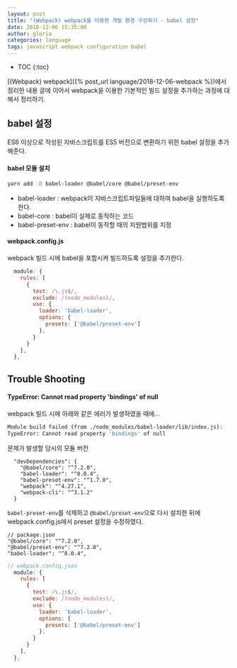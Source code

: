 ```yaml
---
layout: post
title: "(Webpack) webpack을 이용한 개발 환경 구성하기 - babel 설정"
date: 2018-12-06 15:35:00
author: gloria
categories: language
tags: javascript webpack configuration babel
---
```


* TOC
{:toc}

[(Webpack) webpack]({% post_url language/2018-12-06-webpack %})에서 정리한 내용 글에 이어서 webpack을 이용한 기본적인 빌드 설정을 추가하는 과정에 대해서 정리하기.

## babel 설정
ES6 이상으로 작성된 자바스크립트를 ES5 버전으로 변환하기 위한 babel 설정을 추가해준다.

####  babel 모듈 설치
```bash
yarn add -D babel-loader @babel/core @babel/preset-env
```
- babel-loader : webpack이 자바스크립트파일들에 대하여 babel을 실행하도록 한다.
- babel-core : babel이 실제로 동작하는 코드
- babel-preset-env : babel이 동작할 때의 지원범위를 지정

#### webpack.config.js
webpack 빌드 시에 babel을 포함시켜 빌드하도록 설정을 추가한다.
```javascript
  module: {
    rules: [
      {
        test: /\.js$/,
        exclude: /(node_modules)/,
        use: {
          loader: 'babel-loader',
          options: {
            presets: ['@babel/preset-env']
          },
        }
      }
    ],
  },
```


## Trouble Shooting
#### TypeError: Cannot read property 'bindings' of null
webpack 빌드 시에 아래와 같은 에러가 발생하였을 때에...
```bash
Module build failed (from ./node_modules/babel-loader/lib/index.js):
TypeError: Cannot read property 'bindings' of null
```

문제가 발생할 당시의 모듈 버전 
```
  "devDependencies": {
    "@babel/core": "^7.2.0",
    "babel-loader": "^8.0.4",
    "babel-preset-env": "^1.7.0",
    "webpack": "^4.27.1",
    "webpack-cli": "^3.1.2"
  }
```

`babel-preset-env`를 삭제하고 `@babel/preset-env`으로 다시 설치한 뒤에 webpack.config.js에서 preset 설정을 수정하였다.
```
// package.json
"@babel/core": "^7.2.0",
"@babel/preset-env": "^7.2.0",
"babel-loader": "^8.0.4",
```

```javascript
// webpack.config.json
  module: {
    rules: [
      {
        test: /\.js$/,
        exclude: /(node_modules)/,
        use: {
          loader: 'babel-loader',
          options: {
            presets: ['@babel/preset-env']
          },
        }
      }
    ],
  },
```
